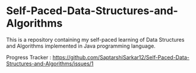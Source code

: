 # Self-Paced-Data-Structures-and-Algorithms
This is a repository containing my self-paced learning of Data Structures and Algorithms implemented in Java programming language.

Progress Tracker : https://github.com/SaptarshiSarkar12/Self-Paced-Data-Structures-and-Algorithms/issues/1
